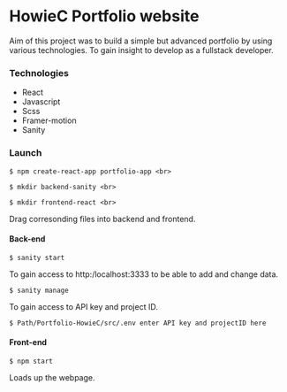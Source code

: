 # HowieC Portfolio website

Aim of this project was to build a simple but advanced portfolio by using various technologies. To gain insight to develop as a fullstack developer.

<h3> Technologies </h3>
 <ul>
  <li>React</li>
  <li>Javascript</li>
  <li>Scss</li>
  <li>Framer-motion</li>
  <li>Sanity</li>
</ul>

<h3> Launch </h3>

```
$ npm create-react-app portfolio-app <br>
```

```
$ mkdir backend-sanity <br>
```

```
$ mkdir frontend-react <br>
```


Drag corresonding files into backend and frontend. 


<h4>Back-end</h4>

 ```
 $ sanity start
 ```
 
 To gain access to http:/localhost:3333 to be able to add and change data. 
 
  ```
 $ sanity manage
 ```
 

 To gain access to API key and project ID. 
 
 ```
 $ Path/Portfolio-HowieC/src/.env enter API key and projectID here
 ```
 
 <h4>Front-end</h4>
 
 ```
 $ npm start
 ```
 
 Loads up the webpage.

